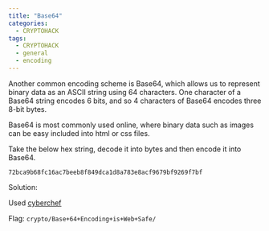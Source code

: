 ```yaml
---
title: "Base64"
categories:
  - CRYPTOHACK
tags:
  - CRYPTOHACK
  - general
  - encoding
---
```


Another common encoding scheme is Base64, which allows us to represent binary data as an ASCII string using 64 characters. One character of a Base64 string encodes 6 bits, and so 4 characters of Base64 encodes three 8-bit bytes.

Base64 is most commonly used online, where binary data such as images can be easy included into html or css files.

Take the below hex string, decode it into bytes and then encode it into Base64.

`72bca9b68fc16ac7beeb8f849dca1d8a783e8acf9679bf9269f7bf`

Solution: 

Used [cyberchef](https://gchq.github.io/CyberChef/#recipe=From_Hex('Auto')To_Base64('A-Za-z0-9%2B/%3D')&input=NzJiY2E5YjY4ZmMxNmFjN2JlZWI4Zjg0OWRjYTFkOGE3ODNlOGFjZjk2NzliZjkyNjlmN2Jm)

Flag: `crypto/Base+64+Encoding+is+Web+Safe/`